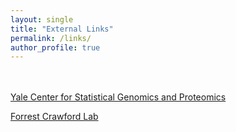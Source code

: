 ```yaml
---
layout: single
title: "External Links"
permalink: /links/
author_profile: true
---
```


<br><br>
[Yale Center for Statistical Genomics and Proteomics](http://zhaocenter.org/)

[Forrest Crawford Lab](http://www.crawfordlab.io/)
